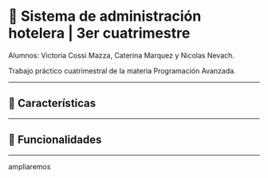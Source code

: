 # 📝 Sistema de administración hotelera | 3er cuatrimestre

Alumnos: Victoria Cossi Mazza, Caterina Marquez y Nicolas Nevach.

Trabajo práctico cuatrimestral de la materia Programación Avanzada.

---

## 🫧 Características

---

## 🔮 Funcionalidades

---

ampliaremos







